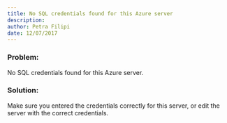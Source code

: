 ```yaml
---
title: No SQL credentials found for this Azure server
description: 
author: Petra Filipi
date: 12/07/2017
---
```


### Problem:
No SQL credentials found for this Azure server.
### Solution:
Make sure you entered the credentials correctly for this server, or edit the server with the correct credentials.